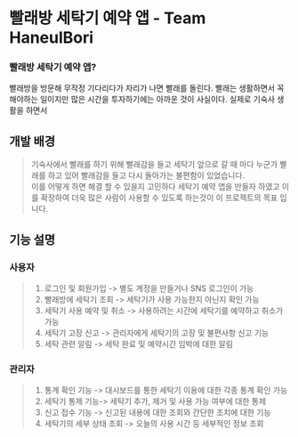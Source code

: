 # 빨래방 세탁기 예약 앱 - Team HaneulBori
### 빨래방 세탁기 예약 앱?
빨래방을 방문해 무작정 기다리다가 자리가 나면 빨래를 돌린다. 빨래는 생활하면서 꼭 해야하는 일이지만 많은 시간을 투자하기에는 아까운 것이 사실이다. 실제로 기숙사 생활을 하면서 
## 개발 배경
 > 기숙사에서 빨래를 하기 위해 빨래감을 들고 세탁기 앞으로 갈 때 마다 누군가 빨래를 하고 있어 빨래감을 들고 다시 돌아가는 불편함이 있었습니다. <br>
 이를 어떻게 하면 해결 할 수 있을지 고민하다 세탁기 예약 앱을 만들자 하였고 이를 확장하여 더욱 많은 사람이 사용할 수 있도록 하는것이 이 프로젝트의 목표 입니다.
 
## 기능 설명
  ### 사용자
   > 1. 로그인 및 회원가입 -> 별도 계정을 만들거나 SNS 로그인이 가능
   > 2. 빨래방에 세탁기 조회 -> 세탁기가 사용 가능한지 아닌지 확인 가능
   > 3. 세탁기 사용 예약 및 취소 -> 사용하려는 시간에 세탁기를 예약하고 취소가 가능
   > 4. 세탁기 고장 신고 -> 관리자에게 세탁기의 고장 및 불편사항 신고 기능
   > 5. 세탁 관련 알림 -> 세탁 완료 및 예약시간 임박에 대한 알림
  ### 관리자
   > 1. 통계 확인 기능 -> 대시보드를 통한 세탁기 이용에 대한 각종 통계 확인 가능
   > 2. 세탁기 통제 기능-> 세탁기 추가, 제거 및 사용 가능 여부에 대한 통제
   > 3. 신고 접수 기능 -> 신고된 내용에 대한 조회와 간단한 조치에 대한 기능
   > 4. 세탁기의 세부 상태 조회 -> 오늘의 사용 시간 등 세부적인 정보 조회
